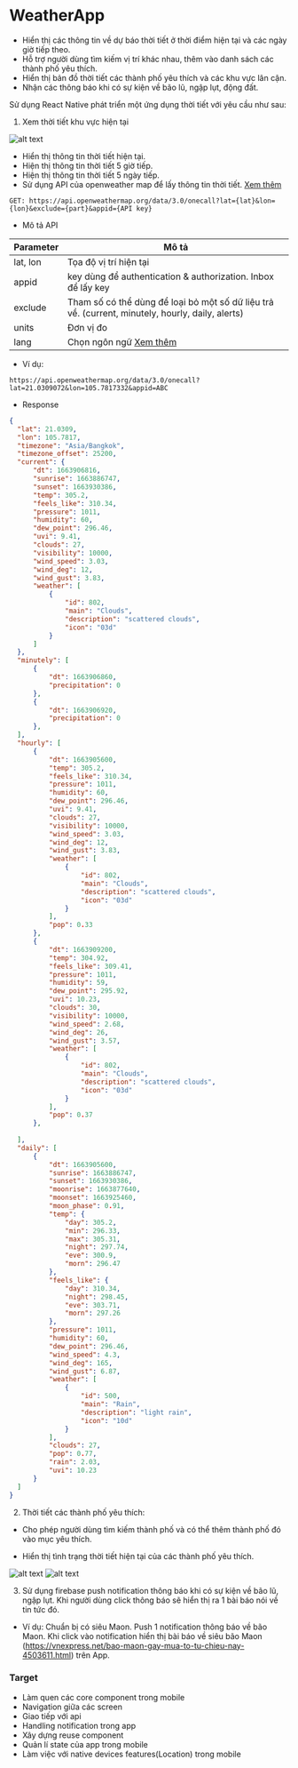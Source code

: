 # WeatherApp

-	Hiển thị các thông tin về dự báo thời tiết ở thời điểm hiện tại và các ngày giờ tiếp theo.
-	Hỗ trợ người dùng tìm kiếm vị trí khác nhau, thêm vào danh sách các thành phố yêu thích.
-	Hiển thị bản đồ thời tiết các thành phố yêu thích và các khu vực lân cận.
-	Nhận các thông báo khi có sự kiện về bão lũ, ngập lụt, động đất.

Sử dụng React Native phát triển một ứng dụng thời tiết với yêu cầu như sau: 

1. Xem thời tiết khu vực hiện tại

![alt text](home-page.png "weather")
  
  - Hiển thị thông tin thời tiết hiện tại. 
  - Hiện thị thông tin thời tiết 5 giờ tiếp.
  - Hiện thị thông tin thời tiết 5 ngày tiếp.
  - Sử dụng API của openweather map để lấy thông tin thời tiết. [Xem thêm](https://openweathermap.org/api/one-call-3)


  ```
  GET: https://api.openweathermap.org/data/3.0/onecall?lat={lat}&lon={lon}&exclude={part}&appid={API key}

  ```

  * Mô tả API

  | Parameter | Mô tả |
  | --- | ----------- |
  | lat, lon | Tọa độ vị trí hiện tại |
  | appid | key dùng để authentication & authorization. Inbox để lấy key |
  | exclude | Tham số có thể dùng để loại bỏ một số dữ liệu trả về. (current, minutely, hourly, daily, alerts)
  | units | Đơn vị đo |
  | lang | Chọn ngôn ngữ [Xem thêm](https://openweathermap.org/api/one-call-3#multi)

  * Ví dụ:

  ```
  https://api.openweathermap.org/data/3.0/onecall?lat=21.0309072&lon=105.7817332&appid=ABC

  ```

  * Response

  ```json
  {
    "lat": 21.0309,
    "lon": 105.7817,
    "timezone": "Asia/Bangkok",
    "timezone_offset": 25200,
    "current": {
        "dt": 1663906816,
        "sunrise": 1663886747,
        "sunset": 1663930386,
        "temp": 305.2,
        "feels_like": 310.34,
        "pressure": 1011,
        "humidity": 60,
        "dew_point": 296.46,
        "uvi": 9.41,
        "clouds": 27,
        "visibility": 10000,
        "wind_speed": 3.03,
        "wind_deg": 12,
        "wind_gust": 3.83,
        "weather": [
            {
                "id": 802,
                "main": "Clouds",
                "description": "scattered clouds",
                "icon": "03d"
            }
        ]
    },
    "minutely": [
        {
            "dt": 1663906860,
            "precipitation": 0
        },
        {
            "dt": 1663906920,
            "precipitation": 0
        },
    ],
    "hourly": [
        {
            "dt": 1663905600,
            "temp": 305.2,
            "feels_like": 310.34,
            "pressure": 1011,
            "humidity": 60,
            "dew_point": 296.46,
            "uvi": 9.41,
            "clouds": 27,
            "visibility": 10000,
            "wind_speed": 3.03,
            "wind_deg": 12,
            "wind_gust": 3.83,
            "weather": [
                {
                    "id": 802,
                    "main": "Clouds",
                    "description": "scattered clouds",
                    "icon": "03d"
                }
            ],
            "pop": 0.33
        },
        {
            "dt": 1663909200,
            "temp": 304.92,
            "feels_like": 309.41,
            "pressure": 1011,
            "humidity": 59,
            "dew_point": 295.92,
            "uvi": 10.23,
            "clouds": 30,
            "visibility": 10000,
            "wind_speed": 2.68,
            "wind_deg": 26,
            "wind_gust": 3.57,
            "weather": [
                {
                    "id": 802,
                    "main": "Clouds",
                    "description": "scattered clouds",
                    "icon": "03d"
                }
            ],
            "pop": 0.37
        },
        
    ],
    "daily": [
        {
            "dt": 1663905600,
            "sunrise": 1663886747,
            "sunset": 1663930386,
            "moonrise": 1663877640,
            "moonset": 1663925460,
            "moon_phase": 0.91,
            "temp": {
                "day": 305.2,
                "min": 296.33,
                "max": 305.31,
                "night": 297.74,
                "eve": 300.9,
                "morn": 296.47
            },
            "feels_like": {
                "day": 310.34,
                "night": 298.45,
                "eve": 303.71,
                "morn": 297.26
            },
            "pressure": 1011,
            "humidity": 60,
            "dew_point": 296.46,
            "wind_speed": 4.3,
            "wind_deg": 165,
            "wind_gust": 6.87,
            "weather": [
                {
                    "id": 500,
                    "main": "Rain",
                    "description": "light rain",
                    "icon": "10d"
                }
            ],
            "clouds": 27,
            "pop": 0.77,
            "rain": 2.03,
            "uvi": 10.23
        }
    ]
}
  ```


2. Thời tiết các thành phố yêu thích:
  
  - Cho phép người dùng tìm kiếm thành phố và có thể thêm thành phố đó vào mục yêu thích.

  - Hiển thị tình trạng thời tiết hiện tại của các thành phố yêu thích.
  
  ![alt text](favourite-page.png "weather")
  ![alt text](search-dropdown.png "weather")

3. Sử dụng firebase push notification thông báo khi có sự kiện về bão lũ, ngập lụt. Khi người dùng click thông báo sẽ hiển thị ra 1 bài báo nói về tin tức đó. 

- Ví dụ: Chuẩn bị có siêu Maon. Push 1 notification thông báo về bão Maon. Khi click vào notification hiển thị bài báo về siêu bão Maon (https://vnexpress.net/bao-maon-gay-mua-to-tu-chieu-nay-4503611.html) trên App.

### Target

- Làm quen các core component trong mobile
- Navigation giữa các screen
- Giao tiếp với api
- Handling notification trong app
- Xây dựng reuse component
- Quản lí state của app trong mobile
- Làm việc với native devices features(Location) trong mobile
